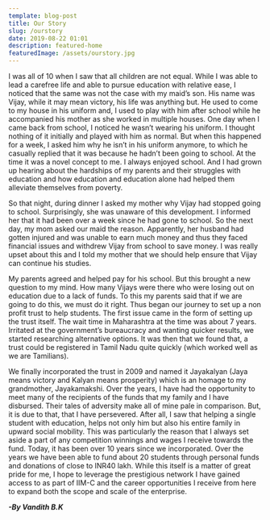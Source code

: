 ```yaml
---
template: blog-post
title: Our Story
slug: /ourstory
date: 2019-08-22 01:01
description: featured-home
featuredImage: /assets/ourstory.jpg
---
```

I was all of 10 when I saw that all children are not equal. While I was able to lead a carefree life and able to pursue education with relative ease, I noticed that the same was not the case with my maid’s son. His name was Vijay, while it may mean victory, his life was anything but. He used to come to my house in his uniform and, I used to play with him after school while he accompanied his mother as she worked in multiple houses. One day when I came back from school, I noticed he wasn’t wearing his uniform. I thought nothing of it initially and played with him as normal. But when this happened for a week, I asked him why he isn’t in his uniform anymore, to which he casually replied that it was because he hadn’t been going to school. At the time it was a novel concept to me. I always enjoyed school. And I had grown up hearing about the hardships of my parents and their struggles with education and how education and education alone had helped them alleviate themselves from poverty.


So that night, during dinner I asked my mother why Vijay had stopped going to school. Surprisingly, she was unaware of this development. I informed her that it had been over a week since he had gone to school. So the next day, my mom asked our maid the reason. Apparently, her husband had gotten injured and was unable to earn much money and thus they faced financial issues and withdrew Vijay from school to save money. I was really upset about this and I told my mother that we should help ensure that Vijay can continue his studies.

My parents agreed and helped pay for his school. But this brought a new question to my mind. How many Vijays were there who were losing out on education due to a lack of funds. To this my parents said that if we are going to do this, we must do it right. Thus began our journey to set up a non profit trust to help students. The first issue came in the form of setting up the trust itself. The wait time in Maharashtra at the time was about 7 years. Irritated at the government’s bureaucracy and wanting quicker results, we started researching alternative options. It was then that we found that, a trust could be registered in Tamil Nadu quite quickly (which worked well as we are Tamilians). 


We finally incorporated the trust in 2009 and named it Jayakalyan (Jaya means victory and Kalyan means prosperity) which is an homage to my grandmother, Jayakamakshi. Over the years, I have had the opportunity to meet many of the recipients of the funds that my family and I have disbursed. Their tales of adversity make all of mine pale in comparison. But, it is due to that, that I have persevered. After all, I saw that helping a single student with education, helps not only him but also his entire family in upward social mobility. This was particularly the reason that I always set aside a part of any competition winnings and wages I receive towards the fund. Today, it has been over 10 years since we incorporated. Over the years we have been able to fund about 20 students through personal funds and donations of close to INR40 lakh. While this itself is a matter of great pride for me, I hope to leverage the prestigious network I have gained access to as part of IIM-C and the career opportunities I receive from here to expand both the scope and scale of the enterprise.

***\-By Vandith B.K***